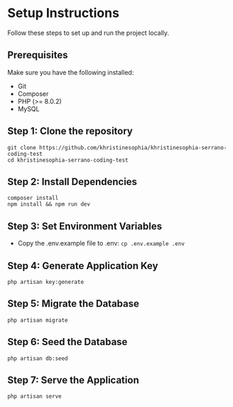 # Setup Instructions
Follow these steps to set up and run the project locally.

## Prerequisites
Make sure you have the following installed:

- Git
- Composer
- PHP (>= 8.0.2)
- MySQL

## Step 1: Clone the repository
```
git clone https://github.com/khristinesophia/khristinesophia-serrano-coding-test
cd khristinesophia-serrano-coding-test
```

## Step 2: Install Dependencies
```
composer install
npm install && npm run dev
```

## Step 3: Set Environment Variables
- Copy the .env.example file to .env:
`cp .env.example .env`

## Step 4: Generate Application Key
`php artisan key:generate`

## Step 5: Migrate the Database
`php artisan migrate`

## Step 6: Seed the Database
`php artisan db:seed`

## Step 7: Serve the Application
`php artisan serve`

